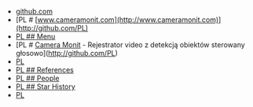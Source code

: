 + [github.com](http://github.com)
+ [PL # [www.cameramonit.com](http://www.cameramonit.com)](http://github.com/PL)
+ [PL ## Menu](http://github.com/PL)
+ [PL # [Camera Monit](https://www.cameramonit.com/) - Rejestrator video z detekcją obiektów sterowany głosowo](http://github.com/PL)
+ [PL ](http://github.com/PL)
+ [PL ## References](http://github.com/PL)
+ [PL ## People](http://github.com/PL)
+ [PL ## Star History](http://github.com/PL)
+ [PL ](http://github.com/PL)
